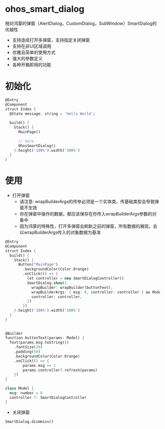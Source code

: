 # ohos_smart_dialog
相对鸿蒙的弹窗（AlertDialog，CustomDialog，SubWindow）SmartDialog的优越性
- 支持连续打开多弹窗，支持指定关闭弹窗
- 支持在非UI区域调用
- 优雅且简单的使用方式
- 强大的参数定义
- 各种开箱即用的功能
# 初始化

```dart
@Entry  
@Component  
struct Index {  
  @State message: string = 'Hello World';  
  
  build() {  
    Stack() {  
      MainPage()  
  
      // here  
      OhosSmartDialog()  
    }.height('100%').width('100%')  
  }  
}
```
# 使用
- 打开弹窗
  - 请注意: wrapBuilderArgs的传参必须是一个实体类，传基础类型会导致弹窗不生效
  - 你在弹窗中操作的数据，都应该保存在你传入wrapBuilderArgs参数的对象中
  - 因为鸿蒙的特殊性，打开多弹窗会刷新之前的弹窗，所有数据的展现，会以wrapBuilderArgs传入的对象数据为基准
```dart
@Entry  
@Component  
struct Index {  
  build() {  
    Stack() {  
      Button("MainPage")  
        .backgroundColor(Color.Orange)  
        .onClick(() => {  
          let controller = new SmartDialogController()  
          SmartDialog.show({  
            wrapBuilder: wrapBuilder(buttonText),  
            wrapBuilderArgs: { msg: 0, controller: controller } as Model,  
            controller: controller,  
          })  
        })  
    }.height('100%').width('100%')  
  }  
}
  
  
@Builder  
function buttonText(params: Model) {  
  Text(params.msg.toString())  
	.fontSize(30)  
	.padding(50)
    .backgroundColor(Color.Orange)  
    .onClick(() => {  
		params.msg += 1  
		params.controller?.refresh(params)
    })  
}  
  
class Model {  
  msg: number = 0  
  controller ?: SmartDialogController  
}
```
- 关闭弹窗
```dsart
SmartDialog.dismmiss()
```
